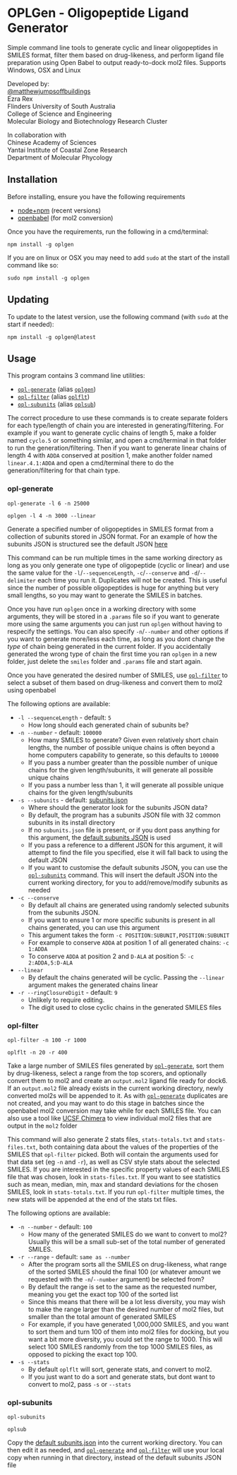 # OPLGen - Oligopeptide Ligand Generator

Simple command line tools to generate cyclic and linear oligopeptides in SMILES format, filter them based on drug-likeness, and perform ligand file preparation using Open Babel to output ready-to-dock mol2 files. Supports Windows, OSX and Linux

Developed by:  
[@matthewjumpsoffbuildings](https://github.com/matthewjumpsoffbuildings)  
Ezra Rex  
Flinders University of South Australia  
College of Science and Engineering  
Molecular Biology and Biotechnology Research Cluster

In collaboration with  
Chinese Academy of Sciences  
Yantai Institute of Coastal Zone Research  
Department of Molecular Phycology

## Installation

Before installing, ensure you have the following requirements

- [node+npm](https://nodejs.org/en/download/) (recent versions)
- [openbabel](http://openbabel.org/wiki/Category:Installation) (for mol2 conversion)

Once you have the requirements, run the following in a cmd/terminal:
```
npm install -g oplgen
```

If you are on linux or OSX you may need to add `sudo` at the start of the install command like so:
```
sudo npm install -g oplgen
```

## Updating

To update to the latest version, use the following command (with `sudo` at the start if needed):
```
npm install -g oplgen@latest
```

## Usage

This program contains 3 command line utilities:

- [`opl-generate`](#opl-generate)   (alias [`oplgen`](#opl-generate))
- [`opl-filter`](#opl-filter)       (alias [`oplflt`](#opl-filter))
- [`opl-subunits`](#opl-subunits)   (alias [`oplsub`](#opl-subunits))

The correct procedure to use these commands is to create separate folders for each type/length of chain you are interested in generating/filtering. For example if you want to generate cyclic chains of length 5, make a folder named `cyclo.5` or something similar, and open a cmd/terminal in that folder to run the generation/filtering. Then if you want to generate linear chains of length 4 with `ADDA` conserved at position 1, make another folder named `linear.4.1:ADDA` and open a cmd/terminal there to do the generation/filtering for that chain type.

### opl-generate
```
opl-generate -l 6 -n 25000

oplgen -l 4 -n 3000 --linear
```

Generate a specified number of oligopeptides in SMILES format from a collection of subunits stored in JSON format. For an example of how the subunits JSON is structured see the default JSON [here](./subunits.json)

This command can be run multiple times in the same working directory as long as you only generate one type of oligopeptide (cyclic or linear) and use the same value for the `-l`/`--sequenceLength`, `-c`/`--conserve` and `-d`/`--delimiter` each time you run it. Duplicates will not be created. This is useful since the number of possible oligopeptides is huge for anything but very small lengths, so you may want to generate the SMILES in batches.

Once you have run `oplgen` once in a working directory with some arguments, they will be stored in a `.params` file so if you want to generate more using the same arguments you can just run `oplgen` without having to respecify the settings. You can also specify `-n`/`--number` and other options if you want to generate more/less each time, as long as you dont change the _type_ of chain being generated in the current folder. If you accidentally generated the wrong type of chain the first time you ran `oplgen` in a new folder, just delete the `smiles` folder and `.params` file and start again.

Once you have generated the desired number of SMILES, use [`opl-filter`](#opl-filter) to select a subset of them based on drug-likeness and convert them to mol2 using openbabel

The following options are available:

- `-l --sequenceLength` - default: `5`
	- How long should each generated chain of subunits be?
- `-n --number` - default: `100000`
	- How many SMILES to generate? Given even relatively short chain lengths, the number of possible unique chains is often beyond a home computers capability to generate, so this defaults to `100000`
	- If you pass a number greater than the possible number of unique chains for the given length/subunits, it will generate all possible unique chains
	- If you pass a number less than 1, it will generate all possible unique chains for the given length/subunits
- `-s --subunits` - default: [subunits.json](./subunits.json)
	- Where should the generator look for the subunits JSON data?
	- By default, the program has a subunits JSON file with 32 common subunits in its install directory
	- If no `subunits.json` file is present, or if you dont pass anything for this argument, the [default subunits JSON](./subunits.json) is used
	- If you pass a reference to a different JSON for this argument, it will attempt to find the file you specified, else it will fall back to using the default JSON
	- If you want to customise the default subunits JSON, you can use the [`opl-subunits`](#opl-subunits) command. This will insert the default JSON into the current working directory, for you to add/remove/modify subunits as needed
- `-c --conserve`
	- By default all chains are generated using randomly selected subunits from the subunits JSON.
	- If you want to ensure 1 or more specific subunits is present in all chains generated, you can use this argument
	- This argument takes the form `-c POSITION:SUBUNIT,POSITION:SUBUNIT`
	- For example to conserve `ADDA` at position 1 of all generated chains: `-c 1:ADDA`
	- To conserve `ADDA` at position 2 and `D-ALA` at position 5: `-c 2:ADDA,5:D-ALA`
- `--linear`
	- By default the chains generated will be cyclic. Passing the `--linear` argument makes the generated chains linear
- `-r --ringClosureDigit` - default: `9`
	- Unlikely to require editing.
	- The digit used to close cyclic chains in the generated SMILES files


### opl-filter
```
opl-filter -n 100 -r 1000

oplflt -n 20 -r 400
```

Take a large number of SMILES files generated by [`opl-generate`](#opl-generate), sort them by drug-likeness, select a range from the top scorers, and optionally convert them to mol2 and create an `output.mol2` ligand file ready for dock6. If an `output.mol2` file already exists in the current working directory, newly converted mol2s will be appended to it. As with [`opl-generate`](#opl-generate) duplicates are not created, and you may want to do this stage in batches since the openbabel mol2 conversion may take while for each SMILES file. You can also use a tool like [UCSF Chimera](https://www.cgl.ucsf.edu/chimera/download.html) to view individual mol2 files that are output in the `mol2` folder

This command will also generate 2 stats files, `stats-totals.txt` and `stats-files.txt`, both containing data about the values of the properties of the SMILES that `opl-filter` picked. Both will contain the arguments used for that data set (eg `-n` and `-r`), as well as CSV style stats about the selected SMILES. If you are interested in the specific property values of each SMILES file that was chosen, look in `stats-files.txt`. If you want to see statistics such as mean, median, min, max and standard deviations for the chosen SMILES, look in `stats-totals.txt`. If you run `opl-filter` multiple times, the new stats will be appended at the end of the stats txt files.

The following options are available:

- `-n --number` - default: `100`
	- How many of the generated SMILES do we want to convert to mol2? Usually this will be a small sub-set of the total number of generated SMILES.
- `-r --range` - default: `same as --number`
	- After the program sorts all the SMILES on drug-likeness, what range of the sorted SMILES should the final 100 (or whatever amount we requested with the `-n`/`--number` argument) be selected from?
	- By default the range is set to the same as the requested number, meaning you get the exact top 100 of the sorted list
	- Since this means that there will be a lot less diversity, you may wish to make the range larger than the desired number of mol2 files, but smaller than the total amount of generated SMILES
	- For example, if you have generated 1,000,000 SMILES, and you want to sort them and turn 100 of them into mol2 files for docking, but you want a bit more diversity, you could set the range to 1000. This will select 100 SMILES randomly from the top 1000 SMILES files, as opposed to picking the exact top 100.
- `-s --stats`
	- By default `oplflt` will sort, generate stats, and convert to mol2.
	- If you just want to do a sort and generate stats, but dont want to convert to mol2, pass `-s` or `--stats`

### opl-subunits
```
opl-subunits

oplsub
```

Copy the [default subunits.json](./subunits.json) into the current working directory. You can then edit it as needed, and [`opl-generate`](#opl-generate) and [`opl-filter`](#opl-filter) will use your local copy when running in that directory, instead of the default subunits JSON file
